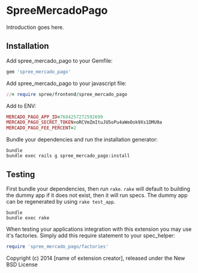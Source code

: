 SpreeMercadoPago
================

Introduction goes here.

Installation
------------

Add spree_mercado_pago to your Gemfile:

```ruby
gem 'spree_mercado_pago'
```

Add spree_mercado_pago to your javascript file:

```ruby
//= require spree/frontend/spree_mercado_pago
```

Add to ENV:
```ruby
MERCADO_PAGO_APP_ID=7684257272592699
MERCADO_PAGO_SECRET_TOKEN=oRCVmZmItuJU5oPu4aWeOok9Xs1DMU0a
MERCADO_PAGO_FEE_PERCENT=2
```

Bundle your dependencies and run the installation generator:

```shell
bundle
bundle exec rails g spree_mercado_pago:install
```

Testing
-------

First bundle your dependencies, then run `rake`. `rake` will default to building the dummy app if it does not exist, then it will run specs. The dummy app can be regenerated by using `rake test_app`.

```shell
bundle
bundle exec rake
```

When testing your applications integration with this extension you may use it's factories.
Simply add this require statement to your spec_helper:

```ruby
require 'spree_mercado_pago/factories'
```

Copyright (c) 2014 [name of extension creator], released under the New BSD License
